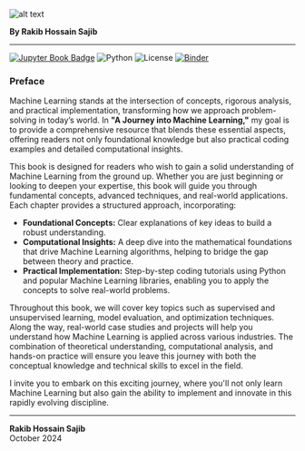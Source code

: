 ![alt text](title.png)

**By Rakib Hossain Sajib**

---
[![Jupyter Book Badge](docs/images/badge.svg)](https://jupyterbook.org)
![Python](https://img.shields.io/badge/Python-3.12%2B-blue)
![License](https://img.shields.io/badge/License-MIT-green)
[![Binder](https://mybinder.org/badge_logo.svg)](https://mybinder.org/v2/gh/username/repository/main)


### Preface

Machine Learning stands at the intersection of concepts, rigorous analysis, and practical implementation, transforming how we approach problem-solving in today’s world. In **"A Journey into Machine Learning,"** my goal is to provide a comprehensive resource that blends these essential aspects, offering readers not only foundational knowledge but also practical coding examples and detailed computational insights.

This book is designed for readers who wish to gain a solid understanding of Machine Learning from the ground up. Whether you are just beginning or looking to deepen your expertise, this book will guide you through fundamental concepts, advanced techniques, and real-world applications. Each chapter provides a structured approach, incorporating:

- **Foundational Concepts:** Clear explanations of key ideas to build a robust understanding.
- **Computational Insights:** A deep dive into the mathematical foundations that drive Machine Learning algorithms, helping to bridge the gap between theory and practice.
- **Practical Implementation:** Step-by-step coding tutorials using Python and popular Machine Learning libraries, enabling you to apply the concepts to solve real-world problems.

Throughout this book, we will cover key topics such as supervised and unsupervised learning, model evaluation, and optimization techniques. Along the way, real-world case studies and projects will help you understand how Machine Learning is applied across various industries. The combination of theoretical understanding, computational analysis, and hands-on practice will ensure you leave this journey with both the conceptual knowledge and technical skills to excel in the field.

I invite you to embark on this exciting journey, where you'll not only learn Machine Learning but also gain the ability to implement and innovate in this rapidly evolving discipline.

---

**Rakib Hossain Sajib**  
October 2024

